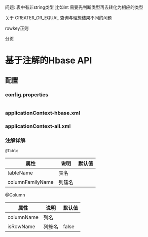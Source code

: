 问题:
表中有非string类型  比如int    需要先判断类型再去转化为相应的类型

关于   GREATER_OR_EQUAL  查询与理想结果不同的问题


rowkey正则

分页



# 基于注解的Hbase API
## 配置
### config.properties


```java
```

### applicationContext-hbase.xml

### applicationContext-all.xml


### 注解详解
`@Table`

|属性 | 说明 | 默认值|
|----|------|----|
|tableName| 表名  | |
|columnFamilyName |  列簇名  | |


@Column

|属性 | 说明 | 默认值|
|----|------|----|
|columnName| 列名| |
|isRowName |  列簇名  | false|



